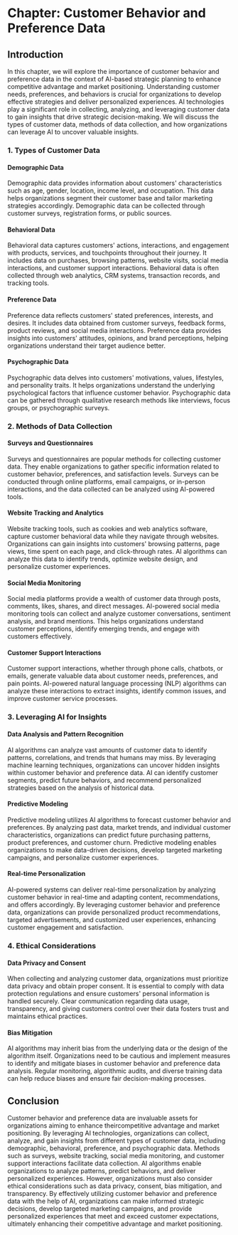 Chapter: Customer Behavior and Preference Data
==============================================

Introduction
------------

In this chapter, we will explore the importance of customer behavior and preference data in the context of AI-based strategic planning to enhance competitive advantage and market positioning. Understanding customer needs, preferences, and behaviors is crucial for organizations to develop effective strategies and deliver personalized experiences. AI technologies play a significant role in collecting, analyzing, and leveraging customer data to gain insights that drive strategic decision-making. We will discuss the types of customer data, methods of data collection, and how organizations can leverage AI to uncover valuable insights.

### 1. Types of Customer Data

#### Demographic Data

Demographic data provides information about customers' characteristics such as age, gender, location, income level, and occupation. This data helps organizations segment their customer base and tailor marketing strategies accordingly. Demographic data can be collected through customer surveys, registration forms, or public sources.

#### Behavioral Data

Behavioral data captures customers' actions, interactions, and engagement with products, services, and touchpoints throughout their journey. It includes data on purchases, browsing patterns, website visits, social media interactions, and customer support interactions. Behavioral data is often collected through web analytics, CRM systems, transaction records, and tracking tools.

#### Preference Data

Preference data reflects customers' stated preferences, interests, and desires. It includes data obtained from customer surveys, feedback forms, product reviews, and social media interactions. Preference data provides insights into customers' attitudes, opinions, and brand perceptions, helping organizations understand their target audience better.

#### Psychographic Data

Psychographic data delves into customers' motivations, values, lifestyles, and personality traits. It helps organizations understand the underlying psychological factors that influence customer behavior. Psychographic data can be gathered through qualitative research methods like interviews, focus groups, or psychographic surveys.

### 2. Methods of Data Collection

#### Surveys and Questionnaires

Surveys and questionnaires are popular methods for collecting customer data. They enable organizations to gather specific information related to customer behavior, preferences, and satisfaction levels. Surveys can be conducted through online platforms, email campaigns, or in-person interactions, and the data collected can be analyzed using AI-powered tools.

#### Website Tracking and Analytics

Website tracking tools, such as cookies and web analytics software, capture customer behavioral data while they navigate through websites. Organizations can gain insights into customers' browsing patterns, page views, time spent on each page, and click-through rates. AI algorithms can analyze this data to identify trends, optimize website design, and personalize customer experiences.

#### Social Media Monitoring

Social media platforms provide a wealth of customer data through posts, comments, likes, shares, and direct messages. AI-powered social media monitoring tools can collect and analyze customer conversations, sentiment analysis, and brand mentions. This helps organizations understand customer perceptions, identify emerging trends, and engage with customers effectively.

#### Customer Support Interactions

Customer support interactions, whether through phone calls, chatbots, or emails, generate valuable data about customer needs, preferences, and pain points. AI-powered natural language processing (NLP) algorithms can analyze these interactions to extract insights, identify common issues, and improve customer service processes.

### 3. Leveraging AI for Insights

#### Data Analysis and Pattern Recognition

AI algorithms can analyze vast amounts of customer data to identify patterns, correlations, and trends that humans may miss. By leveraging machine learning techniques, organizations can uncover hidden insights within customer behavior and preference data. AI can identify customer segments, predict future behaviors, and recommend personalized strategies based on the analysis of historical data.

#### Predictive Modeling

Predictive modeling utilizes AI algorithms to forecast customer behavior and preferences. By analyzing past data, market trends, and individual customer characteristics, organizations can predict future purchasing patterns, product preferences, and customer churn. Predictive modeling enables organizations to make data-driven decisions, develop targeted marketing campaigns, and personalize customer experiences.

#### Real-time Personalization

AI-powered systems can deliver real-time personalization by analyzing customer behavior in real-time and adapting content, recommendations, and offers accordingly. By leveraging customer behavior and preference data, organizations can provide personalized product recommendations, targeted advertisements, and customized user experiences, enhancing customer engagement and satisfaction.

### 4. Ethical Considerations

#### Data Privacy and Consent

When collecting and analyzing customer data, organizations must prioritize data privacy and obtain proper consent. It is essential to comply with data protection regulations and ensure customers' personal information is handled securely. Clear communication regarding data usage, transparency, and giving customers control over their data fosters trust and maintains ethical practices.

#### Bias Mitigation

AI algorithms may inherit bias from the underlying data or the design of the algorithm itself. Organizations need to be cautious and implement measures to identify and mitigate biases in customer behavior and preference data analysis. Regular monitoring, algorithmic audits, and diverse training data can help reduce biases and ensure fair decision-making processes.

Conclusion
----------

Customer behavior and preference data are invaluable assets for organizations aiming to enhance theircompetitive advantage and market positioning. By leveraging AI technologies, organizations can collect, analyze, and gain insights from different types of customer data, including demographic, behavioral, preference, and psychographic data. Methods such as surveys, website tracking, social media monitoring, and customer support interactions facilitate data collection. AI algorithms enable organizations to analyze patterns, predict behaviors, and deliver personalized experiences. However, organizations must also consider ethical considerations such as data privacy, consent, bias mitigation, and transparency. By effectively utilizing customer behavior and preference data with the help of AI, organizations can make informed strategic decisions, develop targeted marketing campaigns, and provide personalized experiences that meet and exceed customer expectations, ultimately enhancing their competitive advantage and market positioning.
